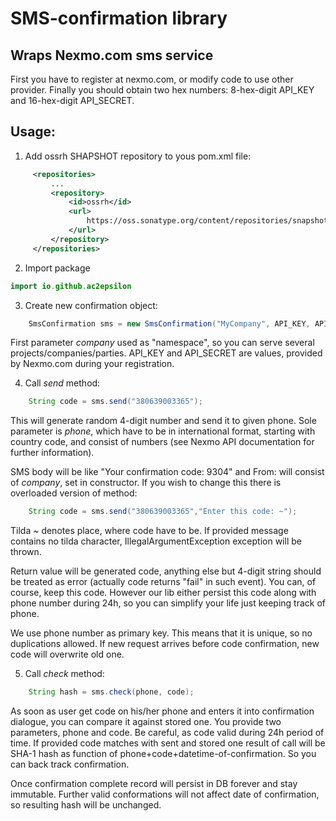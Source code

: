 SMS-confirmation library
======
 Wraps Nexmo.com sms service
------
First you have to register at nexmo.com, or modify code to use other provider.
Finally you should obtain two hex numbers: 8-hex-digit API_KEY and 16-hex-digit API_SECRET.

Usage:
------

1. Add ossrh SHAPSHOT repository to yous pom.xml file:

```xml
     <repositories>
         ...
         <repository>
             <id>ossrh</id>
             <url>
                 https://oss.sonatype.org/content/repositories/snapshots/
             </url>
         </repository>
     </repositories>
```
2. Import package
```java
import io.github.ac2epsilon
```
3. Create new confirmation object:
```java
    SmsConfirmation sms = new SmsConfirmation("MyCompany", API_KEY, API_SECRET);
```
First parameter _company_ used as "namespace", so you can serve several projects/companies/parties.
API_KEY and API_SECRET are values, provided by Nexmo.com during your registration.

 4. Call _send_ method:
```java
    String code = sms.send("380639003365");
```
This will generate random 4-digit number and send it to given phone. Sole parameter is
_phone_, which have to be in international format, starting with country code, and consist
of numbers (see Nexmo API documentation for further information).

SMS body will be like "Your confirmation code: 9304" and From: will consist of _company_, set in
constructor. If you wish to change this there is overloaded version of method:
```java
    String code = sms.send("380639003365","Enter this code: ~");
```
Tilda ~ denotes place, where code have to be. If provided message contains no tilda character,
IllegalArgumentException exception will be thrown.

Return value will be generated code, anything else but 4-digit string should be treated as error
(actually code returns "fail" in such event). You can, of course, keep this code. However our lib
either persist this code along with phone number during 24h, so you can simplify your life just
keeping track of phone.

We use phone number as primary key. This means that it is unique, so no duplications allowed.
If new request arrives before code confirmation, new code will overwrite old one.

5. Call _check_ method:
```java
    String hash = sms.check(phone, code);
```
As soon as user get code on his/her phone and enters it into confirmation dialogue, you can compare
it against stored one. You provide two parameters, phone and code. Be careful, as code valid during 24h
period of time. If provided code matches with sent and stored one result of call will be SHA-1 hash
as function of phone+code+datetime-of-confirmation. So you can back track confirmation.

Once confirmation complete record will persist in DB forever and stay immutable. Further valid
conformations will not affect date of confirmation, so resulting hash will be unchanged.